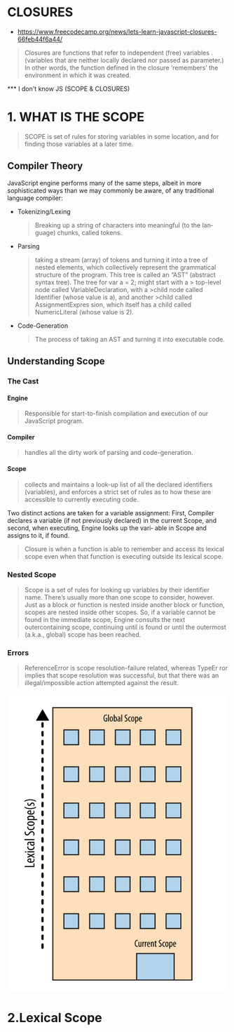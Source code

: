 # CLOSURES
* https://www.freecodecamp.org/news/lets-learn-javascript-closures-66feb44f6a44/
> Closures are functions that refer to independent (free) variables .(variables that are neither locally declared nor passed as parameter.)
> In other words, the function defined in the closure ‘remembers’ the environment in which it was created.

***  I don't know JS (SCOPE & CLOSURES)
#  1. WHAT IS THE SCOPE
> SCOPE is set of rules for storing variables in some location, 
> and for finding those variables at a later time.
## Compiler Theory
JavaScript engine performs many of the same steps, 
albeit in more sophisticated ways than we may commonly be aware, 
of any traditional language compiler:

* Tokenizing/Lexing
  >  Breaking up a string of characters 
  >  into meaningful (to the lan‐ guage) chunks, called tokens.
* Parsing
  > taking a stream (array) of tokens and turning it into a tree of nested elements, which collectively represent the grammatical structure of the program. This tree is called an “AST” (abstract syntax tree).
    The tree for var a = 2; might start with a
            > top-level node called VariableDeclaration,  with a 
            >child node called Identifier (whose value is a), and another 
            >child called AssignmentExpres sion, which itself has a child called NumericLiteral (whose value is 2).
* Code-Generation
  > The process of taking an AST and turning it into executable code.

## Understanding Scope
### The Cast

#### Engine
> Responsible for start-to-finish compilation and execution of our JavaScript program.
#### Compiler
> handles all the dirty work of parsing and code-generation.
#### Scope
> collects and maintains a look-up list of all the declared identifiers (variables), 
>and enforces a strict set of rules as to how these are accessible to currently executing code.

Two distinct actions are taken for a variable assignment: 
First, Compiler declares a variable (if not previously declared) in the current Scope, and
second, when executing, Engine looks up the vari‐ able in Scope and assigns to it, if found.

> Closure is when a function is able to remember and access its lexical scope 
>even when that function is executing outside its lexical scope.


### Nested Scope

> Scope is a set of rules for looking up variables by their identifier name. There’s usually more than one scope to consider, however.
> Just as a block or function is nested inside another block or function, scopes are nested inside other scopes. So, if a variable cannot be found in the immediate scope, Engine consults the next outercontaining
> scope, continuing until is found or until the outermost (a.k.a., global) scope has been reached.

### Errors

> ReferenceError is scope resolution-failure related, whereas 
> TypeEr ror implies that scope resolution was successful, 
>but that there was an illegal/impossible action attempted against the result.

 ![Lexical scope](LexicalScope.png)

# 2.Lexical Scope 
